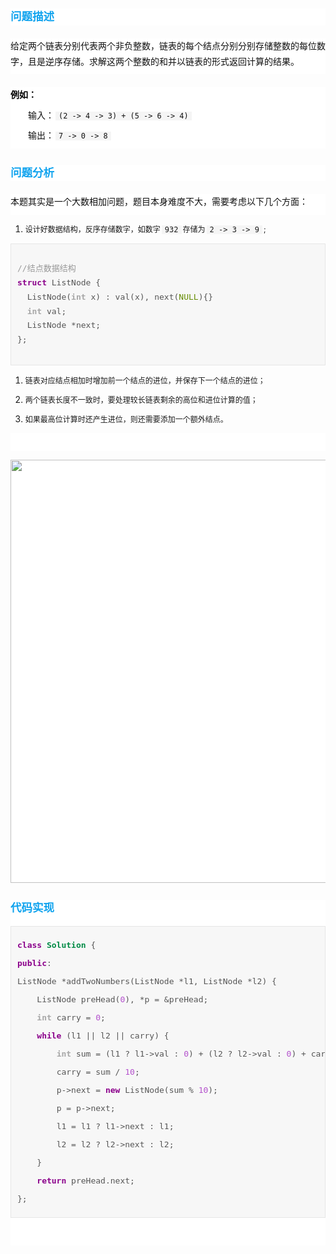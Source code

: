 <section style="line-height: inherit;"><section class="" style="color: rgb(17, 17, 17);font-family: sans-serif;font-size: 14px;font-variant-ligatures: normal;font-variant-east-asian: normal;font-variant-position: normal;line-height: 29px;white-space: normal;background-color: rgb(255, 255, 255);"><h3 style="color: rgb(16, 163, 238);line-height: 1.5em;margin-top: 1.5em;margin-bottom: 0.8em;font-size: 1.25em;">问题描述</h3></section><span style="color: rgb(17, 17, 17);font-family: sans-serif;font-size: 14px;font-variant-ligatures: normal;font-variant-east-asian: normal;font-variant-position: normal;line-height: 29px;background-color: rgb(255, 255, 255);"></span><p class="" style="word-wrap: break-word;overflow: hidden;margin-top: 1.5em;margin-bottom: 1.5em;color: rgb(17, 17, 17);font-family: sans-serif;font-size: 14px;font-variant-ligatures: normal;font-variant-east-asian: normal;font-variant-position: normal;line-height: 29px;white-space: normal;background-color: rgb(255, 255, 255);"><span class="" style="margin-bottom: 0.5em;display: block;line-height: 1.8186625;">给定两个链表分别代表两个非负整数，链表的每个结点分别分别存储整数的每位数字，且是逆序存储。求解这两个整数的和并以链表的形式返回计算的结果。</span></p><p class="" style="word-wrap: break-word;overflow: hidden;margin-top: 1.5em;margin-bottom: 1.5em;color: rgb(17, 17, 17);font-family: sans-serif;font-size: 14px;font-variant-ligatures: normal;font-variant-east-asian: normal;font-variant-position: normal;line-height: 29px;white-space: normal;background-color: rgb(255, 255, 255);"><span class="" style="margin-bottom: 0.5em;display: block;line-height: 1.8186625;"><strong style="color: rgb(0, 0, 0);">例如：</strong></span><span class="" style="margin-bottom: 0.5em;display: block;line-height: 1.8186625;">  输入：<code style="background-color: rgb(245, 245, 245);padding-right: 5px;padding-left: 5px;margin-right: 2px;margin-left: 2px;">(2 -&gt; 4 -&gt; 3) + (5 -&gt; 6 -&gt; 4)</code></span><span class="" style="margin-bottom: 0.5em;display: block;line-height: 1.8186625;">  输出：<code style="background-color: rgb(245, 245, 245);padding-right: 5px;padding-left: 5px;margin-right: 2px;margin-left: 2px;">7 -&gt; 0 -&gt; 8</code></span></p><section class="" style="color: rgb(17, 17, 17);font-family: sans-serif;font-size: 14px;font-variant-ligatures: normal;font-variant-east-asian: normal;font-variant-position: normal;line-height: 29px;white-space: normal;background-color: rgb(255, 255, 255);"><h3 style="color: rgb(16, 163, 238);line-height: 1.5em;margin-top: 1.5em;margin-bottom: 0.8em;font-size: 1.25em;">问题分析</h3></section><span style="color: rgb(17, 17, 17);font-family: sans-serif;font-size: 14px;font-variant-ligatures: normal;font-variant-east-asian: normal;font-variant-position: normal;line-height: 29px;background-color: rgb(255, 255, 255);"></span><p class="" style="word-wrap: break-word;overflow: hidden;margin-top: 1.5em;color: rgb(17, 17, 17);font-family: sans-serif;font-size: 14px;font-variant-ligatures: normal;font-variant-east-asian: normal;font-variant-position: normal;line-height: 29px;white-space: normal;background-color: rgb(255, 255, 255);margin-bottom: 0.1em !important;"><span class="" style="margin-bottom: 0.5em;display: block;line-height: 1.8186625;">本题其实是一个大数相加问题，题目本身难度不大，需要考虑以下几个方面：</span></p><ol style="" class="list-paddingleft-2"><li><p><span style="font-size: 12px;">设计好数据结构，反序存储数字，如数字</span><code style="background-color: rgb(245, 245, 245);padding-right: 5px;padding-left: 5px;margin-right: 2px;margin-left: 2px;"><span style="font-size: 12px;">932</span></code><span style="font-size: 12px;">存储为</span><code style="background-color: rgb(245, 245, 245);padding-right: 5px;padding-left: 5px;margin-right: 2px;margin-left: 2px;"><span style="font-size: 12px;">2 -&gt; 3 -&gt; 9</span></code><span style="font-size: 12px;">;</span></p></li></ol><section style="color: rgb(17, 17, 17);font-family: sans-serif;font-size: 14px;font-variant-ligatures: normal;font-variant-east-asian: normal;font-variant-position: normal;line-height: 29px;white-space: normal;background-color: rgb(255, 255, 255);"><pre style="margin-top: 1.2em;margin-bottom: 1.2em;border: 1px solid rgb(230, 230, 230);padding: 15px 10px;overflow: auto;background-color: rgb(247, 247, 247);font-size: 13px;word-wrap: normal;"><p style="line-height: 1.75em;"><span class="" style="color: rgb(153, 153, 153);">//结点数据结构</span><br><span class="" style="color: rgb(139, 0, 139);font-weight: bold;">struct</span> <span class="" style="color: rgb(85, 85, 85);">ListNode</span> <span class="" style="color: rgb(85, 85, 85);">{</span><br> &nbsp;<span class="" style="color: rgb(85, 85, 85);">ListNode</span><span class="" style="color: rgb(85, 85, 85);">(</span><span class="" style="color: rgb(167, 167, 167);font-weight: bold;">int</span> <span class="" style="color: rgb(85, 85, 85);">x</span><span class="" style="color: rgb(85, 85, 85);">)</span> <span class="" style="color: rgb(85, 85, 85);">:</span> <span class="" style="color: rgb(85, 85, 85);">val</span><span class="" style="color: rgb(85, 85, 85);">(</span><span class="" style="color: rgb(85, 85, 85);">x</span><span class="" style="color: rgb(85, 85, 85);">),</span> <span class="" style="color: rgb(85, 85, 85);">next</span><span class="" style="color: rgb(85, 85, 85);">(</span><span class="" style="color: rgb(101, 139, 0);">NULL</span><span class="" style="color: rgb(85, 85, 85);">){}</span><br> &nbsp;<span class="" style="color: rgb(167, 167, 167);font-weight: bold;">int</span> <span class="" style="color: rgb(85, 85, 85);">val</span><span class="" style="color: rgb(85, 85, 85);">;</span><br> &nbsp;<span class="" style="color: rgb(85, 85, 85);">ListNode</span> <span class="" style="color: rgb(85, 85, 85);">*</span><span class="" style="color: rgb(85, 85, 85);">next</span><span class="" style="color: rgb(85, 85, 85);">;</span><br><span class="" style="color: rgb(85, 85, 85);">};</span><br></p></pre></section><ol style="" class="list-paddingleft-2"><li><p><span style="font-size: 12px;">链表对应结点相加时增加前一个结点的进位，并保存下一个结点的进位；</span></p></li><li><p><span style="font-size: 12px;">两个链表长度不一致时，要处理较长链表剩余的高位和进位计算的值；</span></p></li><li><p><span style="font-size: 12px;">如果最高位计算时还产生进位，则还需要添加一个额外结点。</span></p></li></ol><center style="color: rgb(17, 17, 17);font-family: sans-serif;font-size: 14px;font-variant-ligatures: normal;font-variant-east-asian: normal;font-variant-position: normal;line-height: 29px;white-space: normal;background-color: rgb(255, 255, 255);"><br></center><center style="color: rgb(17, 17, 17);font-family: sans-serif;font-size: 14px;font-variant-ligatures: normal;font-variant-east-asian: normal;font-variant-position: normal;line-height: 29px;white-space: normal;background-color: rgb(255, 255, 255);"><p><img class="" data-copyright="0" data-ratio="0.4262788365095286" data-s="300,640" data-src="https://mmbiz.qpic.cn/mmbiz_png/icHoerKO3NjKCehQJBMS0TtAzrVja5gpXnV6X36hibwPBdBohaCSnzaVfiaAwp3xaUHNyfdiaJ6Fuvd6zt80iaV3BuQ/640?wx_fmt=png" data-type="png" data-w="997" style="width: 677px !important; height: auto !important; visibility: visible !important;" _width="677px" src="https://mmbiz.qpic.cn/mmbiz_png/icHoerKO3NjKCehQJBMS0TtAzrVja5gpXnV6X36hibwPBdBohaCSnzaVfiaAwp3xaUHNyfdiaJ6Fuvd6zt80iaV3BuQ/640?wx_fmt=png&amp;tp=webp&amp;wxfrom=5&amp;wx_lazy=1&amp;wx_co=1" crossorigin="anonymous" data-fail="0"></p></center><section class="" style="color: rgb(17, 17, 17);font-family: sans-serif;font-size: 14px;font-variant-ligatures: normal;font-variant-east-asian: normal;font-variant-position: normal;line-height: 29px;white-space: normal;background-color: rgb(255, 255, 255);"><h3 style="color: rgb(16, 163, 238);line-height: 1.5em;margin-top: 1.5em;margin-bottom: 0.8em;font-size: 1.25em;">代码实现</h3><pre style="margin-top: 1.2em;margin-bottom: 1.2em;padding: 15px 10px;background-color: rgb(247, 247, 247);caret-color: rgb(17, 17, 17);color: rgb(17, 17, 17);border: 1px solid rgb(230, 230, 230);overflow: auto;font-size: 13px;word-wrap: normal;"><span class="" style="color: rgb(139, 0, 139);font-weight: bold;">class</span> <span class="" style="color: rgb(0, 139, 69);font-weight: bold;">Solution</span> <span class="" style="color: rgb(85, 85, 85);">{</span><br><span class="" style="color: rgb(139, 0, 139);font-weight: bold;">public</span><span class="" style="color: rgb(85, 85, 85);">:</span><br><span class="" style="color: rgb(85, 85, 85);">ListNode</span> <span class="" style="color: rgb(85, 85, 85);">*</span><span class="" style="color: rgb(85, 85, 85);">addTwoNumbers</span><span class="" style="color: rgb(85, 85, 85);">(</span><span class="" style="color: rgb(85, 85, 85);">ListNode</span> <span class="" style="color: rgb(85, 85, 85);">*</span><span class="" style="color: rgb(85, 85, 85);">l1</span><span class="" style="color: rgb(85, 85, 85);">,</span> <span class="" style="color: rgb(85, 85, 85);">ListNode</span> <span class="" style="color: rgb(85, 85, 85);">*</span><span class="" style="color: rgb(85, 85, 85);">l2</span><span class="" style="color: rgb(85, 85, 85);">)</span> <span class="" style="color: rgb(85, 85, 85);">{</span><br>    <span class="" style="color: rgb(85, 85, 85);">ListNode</span> <span class="" style="color: rgb(85, 85, 85);">preHead</span><span class="" style="color: rgb(85, 85, 85);">(</span><span class="" style="color: rgb(180, 82, 205);">0</span><span class="" style="color: rgb(85, 85, 85);">),</span> <span class="" style="color: rgb(85, 85, 85);">*</span><span class="" style="color: rgb(85, 85, 85);">p</span> <span class="" style="color: rgb(85, 85, 85);">=</span> <span class="" style="color: rgb(85, 85, 85);">&amp;</span><span class="" style="color: rgb(85, 85, 85);">preHead</span><span class="" style="color: rgb(85, 85, 85);">;</span><br>    <span class="" style="color: rgb(167, 167, 167);font-weight: bold;">int</span> <span class="" style="color: rgb(85, 85, 85);">carry</span> <span class="" style="color: rgb(85, 85, 85);">=</span> <span class="" style="color: rgb(180, 82, 205);">0</span><span class="" style="color: rgb(85, 85, 85);">;</span><br>    <span class="" style="color: rgb(139, 0, 139);font-weight: bold;">while</span> <span class="" style="color: rgb(85, 85, 85);">(</span><span class="" style="color: rgb(85, 85, 85);">l1</span> <span class="" style="color: rgb(85, 85, 85);">||</span> <span class="" style="color: rgb(85, 85, 85);">l2</span> <span class="" style="color: rgb(85, 85, 85);">||</span> <span class="" style="color: rgb(85, 85, 85);">carry</span><span class="" style="color: rgb(85, 85, 85);">)</span> <span class="" style="color: rgb(85, 85, 85);">{</span><br>        <span class="" style="color: rgb(167, 167, 167);font-weight: bold;">int</span> <span class="" style="color: rgb(85, 85, 85);">sum</span> <span class="" style="color: rgb(85, 85, 85);">=</span> <span class="" style="color: rgb(85, 85, 85);">(</span><span class="" style="color: rgb(85, 85, 85);">l1</span> <span class="" style="color: rgb(85, 85, 85);">?</span> <span class="" style="color: rgb(85, 85, 85);">l1</span><span class="" style="color: rgb(85, 85, 85);">-&gt;</span><span class="" style="color: rgb(85, 85, 85);">val</span> <span class="" style="color: rgb(85, 85, 85);">:</span> <span class="" style="color: rgb(180, 82, 205);">0</span><span class="" style="color: rgb(85, 85, 85);">)</span> <span class="" style="color: rgb(85, 85, 85);">+</span> <span class="" style="color: rgb(85, 85, 85);">(</span><span class="" style="color: rgb(85, 85, 85);">l2</span> <span class="" style="color: rgb(85, 85, 85);">?</span> <span class="" style="color: rgb(85, 85, 85);">l2</span><span class="" style="color: rgb(85, 85, 85);">-&gt;</span><span class="" style="color: rgb(85, 85, 85);">val</span> <span class="" style="color: rgb(85, 85, 85);">:</span> <span class="" style="color: rgb(180, 82, 205);">0</span><span class="" style="color: rgb(85, 85, 85);">)</span> <span class="" style="color: rgb(85, 85, 85);">+</span> <span class="" style="color: rgb(85, 85, 85);">carry</span><span class="" style="color: rgb(85, 85, 85);">;</span><br>        <span class="" style="color: rgb(85, 85, 85);">carry</span> <span class="" style="color: rgb(85, 85, 85);">=</span> <span class="" style="color: rgb(85, 85, 85);">sum</span> <span class="" style="color: rgb(85, 85, 85);">/</span> <span class="" style="color: rgb(180, 82, 205);">10</span><span class="" style="color: rgb(85, 85, 85);">;</span><br>        <span class="" style="color: rgb(85, 85, 85);">p</span><span class="" style="color: rgb(85, 85, 85);">-&gt;</span><span class="" style="color: rgb(85, 85, 85);">next</span> <span class="" style="color: rgb(85, 85, 85);">=</span> <span class="" style="color: rgb(139, 0, 139);font-weight: bold;">new</span> <span class="" style="color: rgb(85, 85, 85);">ListNode</span><span class="" style="color: rgb(85, 85, 85);">(</span><span class="" style="color: rgb(85, 85, 85);">sum</span> <span class="" style="color: rgb(85, 85, 85);">%</span> <span class="" style="color: rgb(180, 82, 205);">10</span><span class="" style="color: rgb(85, 85, 85);">);</span><br>        <span class="" style="color: rgb(85, 85, 85);">p</span> <span class="" style="color: rgb(85, 85, 85);">=</span> <span class="" style="color: rgb(85, 85, 85);">p</span><span class="" style="color: rgb(85, 85, 85);">-&gt;</span><span class="" style="color: rgb(85, 85, 85);">next</span><span class="" style="color: rgb(85, 85, 85);">;</span><br>        <span class="" style="color: rgb(85, 85, 85);">l1</span> <span class="" style="color: rgb(85, 85, 85);">=</span> <span class="" style="color: rgb(85, 85, 85);">l1</span> <span class="" style="color: rgb(85, 85, 85);">?</span> <span class="" style="color: rgb(85, 85, 85);">l1</span><span class="" style="color: rgb(85, 85, 85);">-&gt;</span><span class="" style="color: rgb(85, 85, 85);">next</span> <span class="" style="color: rgb(85, 85, 85);">:</span> <span class="" style="color: rgb(85, 85, 85);">l1</span><span class="" style="color: rgb(85, 85, 85);">;</span><br>        <span class="" style="color: rgb(85, 85, 85);">l2</span> <span class="" style="color: rgb(85, 85, 85);">=</span> <span class="" style="color: rgb(85, 85, 85);">l2</span> <span class="" style="color: rgb(85, 85, 85);">?</span> <span class="" style="color: rgb(85, 85, 85);">l2</span><span class="" style="color: rgb(85, 85, 85);">-&gt;</span><span class="" style="color: rgb(85, 85, 85);">next</span> <span class="" style="color: rgb(85, 85, 85);">:</span> <span class="" style="color: rgb(85, 85, 85);">l2</span><span class="" style="color: rgb(85, 85, 85);">;</span><br>    <span class="" style="color: rgb(85, 85, 85);">}</span><br>    <span class="" style="color: rgb(139, 0, 139);font-weight: bold;">return</span> <span class="" style="color: rgb(85, 85, 85);">preHead</span><span class="" style="color: rgb(85, 85, 85);">.</span><span class="" style="color: rgb(85, 85, 85);">next</span><span class="" style="color: rgb(85, 85, 85);">;</span><br><span class="" style="color: rgb(85, 85, 85);">};</span></pre><p><br></p></section></section>